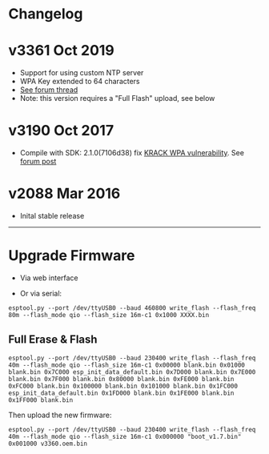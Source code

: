 # Changelog

# v3361 Oct 2019

- Support for using custom NTP server
- WPA Key extended to 64 characters
- [See forum thread](https://community.openenergymonitor.org/t/use-custom-ntp-server-on-the-wifi-relay/12097/21)
- Note: this version requires a "Full Flash" upload, see below

# v3190 Oct 2017

- Compile with SDK: 2.1.0(7106d38) fix [KRACK WPA vulnerability](https://www.krackattacks.com/). See [forum post](https://community.openenergymonitor.org/t/wifi-relay-krack/5384/7?u=glyn.hudson)

# v2088 Mar 2016

- Inital stable release

***

# Upgrade Firmware

- Via web interface

- Or via serial:

`esptool.py --port /dev/ttyUSB0 --baud 460800 write_flash --flash_freq 80m --flash_mode qio --flash_size 16m-c1 0x1000 XXXX.bin`

## Full Erase & Flash

```
esptool.py --port /dev/ttyUSB0 --baud 230400 write_flash --flash_freq 40m --flash_mode qio --flash_size 16m-c1 0x00000 blank.bin 0x01000 blank.bin 0x7C000 esp_init_data_default.bin 0x7D000 blank.bin 0x7E000 blank.bin 0x7F000 blank.bin 0x80000 blank.bin 0xFE000 blank.bin 0xFC000 blank.bin 0x100000 blank.bin 0x101000 blank.bin 0x1FC000 esp_init_data_default.bin 0x1FD000 blank.bin 0x1FE000 blank.bin 0x1FF000 blank.bin
```


Then upload the new firmware:

```
esptool.py --port /dev/ttyUSB0 --baud 230400 write_flash --flash_freq 40m --flash_mode qio --flash_size 16m-c1 0x000000 "boot_v1.7.bin" 0x001000 v3360.oem.bin
```